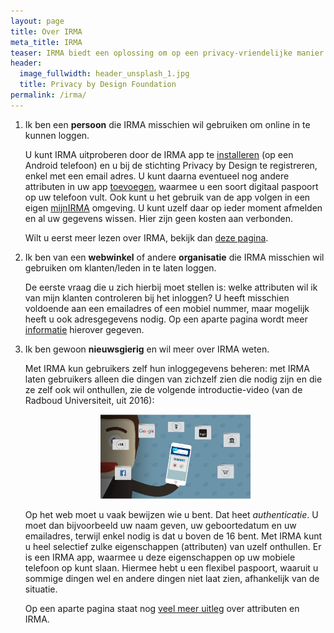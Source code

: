 ```yaml
---
layout: page
title: Over IRMA
meta_title: IRMA
teaser: IRMA biedt een oplossing om op een privacy-vriendelijke manier in te loggen. Bij dat inloggen onthult de gebruiker enkele relevante eigenschappen (attributen) van zichzelf, via een IRMA app op de eigen mobiele telefoon. [Aan deze pagina wordt nog gewerkt.]
header:
  image_fullwidth: header_unsplash_1.jpg
  title: Privacy by Design Foundation
permalink: /irma/
---
```



 1. Ik ben een **persoon** die IRMA misschien wil gebruiken om online
    in te kunnen loggen.

    U kunt IRMA uitproberen door de IRMA app te
    [installeren](https://play.google.com/store/apps/details?id=org.irmacard.cardemu)
    (op een Android telefoon) en u bij de stichting Privacy by Design
    te registreren, enkel met een email adres. U kunt daarna
    eventueel nog andere attributen in uw app [toevoegen](/uitgifte), waarmee u
    een soort digitaal paspoort op uw telefoon vult. Ook kunt u het
    gebruik van de app volgen in een eigen [mijnIRMA](/mijnirma) omgeving. U
    kunt uzelf daar op ieder moment afmelden en al uw gegevens wissen.
    Hier zijn geen kosten aan verbonden.

    Wilt u eerst meer lezen over IRMA, bekijk dan [deze pagina](/irma-uitleg).

 2. Ik ben van een **webwinkel** of andere **organisatie** die IRMA
    misschien wil gebruiken om klanten/leden in te laten loggen.

    De eerste vraag die u zich hierbij moet stellen is: welke
    attributen wil ik van mijn klanten controleren bij het inloggen? U
    heeft misschien voldoende aan een emailadres of een mobiel nummer,
    maar mogelijk heeft u ook adresgegevens nodig. Op een aparte
    pagina wordt meer [informatie](/irma-controleur) hierover gegeven.

 3. Ik ben gewoon **nieuwsgierig** en wil meer over IRMA weten.

    Met IRMA kun gebruikers zelf hun inloggegevens beheren&#58; met
    IRMA laten gebruikers alleen die dingen van zichzelf zien die
    nodig zijn en die ze zelf ook wil onthullen, zie de volgende
    introductie-video (van de Radboud Universiteit, uit 2016)&#58;

    <p align="center"><a
    href="https://www.youtube.com/watch?v=q6IihEQFPys"><img
    src="../images/irma-video-screenshot.png" alt="IRMA video"
    style="width: 50%; height: 50%"/></a></p>

    Op het web moet u vaak bewijzen wie u bent. Dat heet
    *authenticatie*. U moet dan bijvoorbeeld uw naam geven, uw
    geboortedatum en uw emailadres, terwijl enkel nodig is dat u boven
    de 16 bent. Met IRMA kunt u heel selectief zulke eigenschappen
    (attributen) van uzelf onthullen. Er is een IRMA app, waarmee u
    deze eigenschappen op uw mobiele telefoon op kunt slaan. Hiermee
    hebt u een flexibel paspoort, waaruit u sommige dingen wel en
    andere dingen niet laat zien, afhankelijk van de situatie.

    Op een aparte pagina staat nog [veel meer uitleg](/irma-uitleg)
    over attributen en IRMA.
